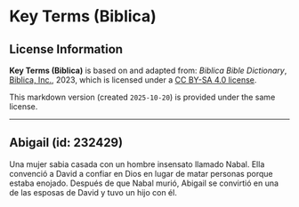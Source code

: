 # Key Terms (Biblica)

## License Information

**Key Terms (Biblica)** is based on and adapted from: _Biblica Bible Dictionary_, [Biblica, Inc.](https://www.biblica.com/), 2023, which is licensed under a [CC BY-SA 4.0 license](https://creativecommons.org/licenses/by-sa/4.0/legalcode.en).

This markdown version (created `2025-10-20`) is provided under the same license.



--------------------------------

## Abigail (id: 232429)

Una mujer sabia casada con un hombre insensato llamado Nabal. Ella convenció a David a confiar en Dios en lugar de matar personas porque estaba enojado. Después de que Nabal murió, Abigail se convirtió en una de las esposas de David y tuvo un hijo con él.


